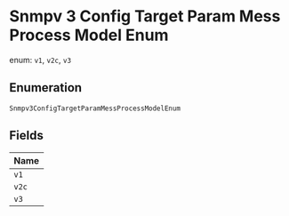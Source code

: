 
# Snmpv 3 Config Target Param Mess Process Model Enum

enum: `v1`, `v2c`, `v3`

## Enumeration

`Snmpv3ConfigTargetParamMessProcessModelEnum`

## Fields

| Name |
|  --- |
| `v1` |
| `v2c` |
| `v3` |

